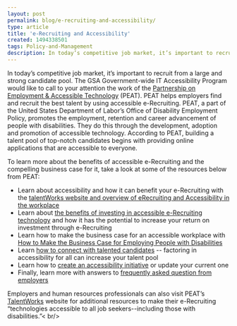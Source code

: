 ```yaml
---
layout: post
permalink: blog/e-recruiting-and-accessibility/
type: article
title: 'e-Recruiting and Accessibility'
created: 1494338501
tags: Policy-and-Management
description: In today’s competitive job market, it’s important to recruit from a large and strong candidate pool. 
---
```


In today’s competitive job market, it’s important to recruit from a large and strong candidate pool. The GSA Government-wide IT Accessibility Program would like to call to your attention the work of the [Partnership on Employment & Accessible Technology][1] (PEAT). PEAT helps employers find and recruit the best talent by using accessible e-Recruiting. PEAT, a part of the United States Department of Labor’s Office of Disability Employment Policy, promotes the employment, retention and career advancement of people with disabilities. They do this through the development, adoption and promotion of accessible technology. According to PEAT, building a talent pool of top-notch candidates begins with providing online applications that are accessible to everyone.

To learn more about the benefits of accessible e-Recruiting and the compelling business case for it, take a look at some of the resources below from PEAT:

  * <div>
      Learn about accessibility and how it can benefit your e-Recruiting with the <a href="http://www.peatworks.org/talentworks/erecruiting-accessibility">talentWorks website and overview of eRecruiting and Accessibility in the workplace</a>
    </div>

  * <div>
      Learn about <a href="http://www.peatworks.org/talentworks/erecruiting-accessibility/roi">the benefits of investing in accessible e-Recruiting technology</a> and how it has the potential to increase your return on investment through e-Recruiting
    </div>

  * <div>
      Learn how to make the business case for an accessible workplace with <a href="http://www.peatworks.org/content/accessibility-making-business-case-employers">How to Make the Business Case for Employing People with Disabilities</a>
    </div>

  * <div>
      Learn <a href="http://www.peatworks.org/blog/2016/feb/rethinking-how-you-connect-talented-candidates">how to connect with talented candidates</a> -- factoring in accessibility for all can increase your talent pool
    </div>

  * <div>
      Learn how to <a href="http://www.peatworks.org/action-steps/build-your-initiative">create an accessibility initiative</a> or update your current one
    </div>

  * <div>
      Finally, learn more with answers to <a href="http://www.peatworks.org/faq-page/109-0">frequently asked question from employers</a>
    </div>

Employers and human resources professionals can also visit PEAT’s [TalentWorks][2] website for additional resources to make their e-Recruiting “technologies accessible to all job seekers--including those with disabilities.”< br/>

 [1]: http://www.peatworks.org/
 [2]: http://www.peatworks.org/talentworks